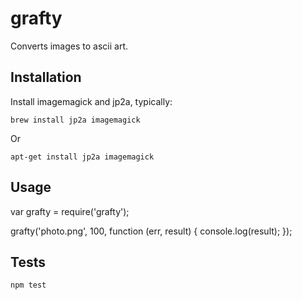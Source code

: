 # grafty

Converts images to ascii art.

## Installation

Install imagemagick and jp2a, typically:

    brew install jp2a imagemagick

Or

    apt-get install jp2a imagemagick

## Usage

var grafty = require('grafty');

grafty('photo.png', 100, function (err, result) {
  console.log(result);
});

## Tests

    npm test
